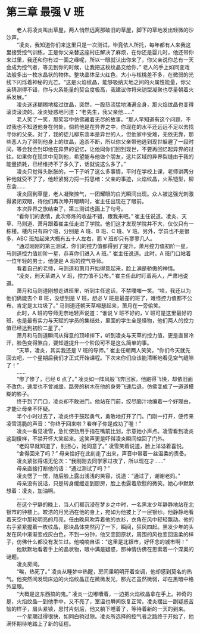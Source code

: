 # 第三章 最强 V 班

&emsp;&emsp;老人将凌炎叫出草屋，两人悄然远离那破旧的草屋，脚下的草地发出轻微的沙沙声。  
&emsp;&emsp;“凌炎，我知道你们来这里只是一次测试，毕竟依人所托，每年都有人来我这里接受控气训练，正是你父亲替这座村庄解决了麻烦，在你还是婴儿时，他还带你来过里，我还和你有过一面之缘呢，所以一眼就认出你来了，你父亲说你总有一天会成为控气者，等见到你的时候，让我把这枚纹晶交给你，” 老人的手上如同变戏法般多出一枚水晶状的物体。整块晶体呈火红色，大小与核桃差不多，在微弱的光线下闪烁着神秘的光芒。“这是火焰纹晶，能够吸纳天地之间的火属性能量，你父亲猜测得不错，你与火系能量的契合度极高，我建议你将来铠型凝聚也尽量朝着火系发展。”  
&emsp;&emsp;凌炎迷迷糊糊地接过纹晶，突然，一股热流猛地涌遍全身，那火焰纹晶也变得滚烫滚烫的。凌炎疑惑地问道：“老先生，我父亲他……”  
&emsp;&emsp;老人笑了一笑，那笑容中仿佛藏着无尽的故事。“那人早知道有这个问题，不过我也不知道他身在何处，倘若他是在异界之中，你现在的水平还远远不足以去找寻你的父亲。对了，我的徒儿柳东衾本是异世的人，但他家中受难，无依无靠，那些恶人为了得到他身上的纹晶，追杀不断，所以你父亲带他逃到现世躲避了一段时间，等会我会封印他在异界的记忆，让他同你们回到现世，不要再回忆起异界的过往。如果你在现世中见到他，希望能与他做个朋友，这片区域的异界裂缝由于我的能量损耗，已经维持不了多久了，话就说这么多了。”  
&emsp;&emsp;凌炎只觉得头胀胀的，一下子听了这么多事情，平时在学校上课，老师讲两分钟他就受不了了。他赶紧努力捋一捋思绪：父亲的事迹，火焰纹晶，火系铠型，柳东衾……  
&emsp;&emsp;凌炎回到草屋，老人凝聚控气，一团耀眼的白光瞬间出现。众人被这强光刺激得紧闭双眼，待他们再次睁开眼睛时，崔主任出现在了眼前。  
&emsp;&emsp;本次异界之旅结束了，第三测试也画上了句号。  
&emsp;&emsp;“看你们的表情，此次修炼的收益不错，跟我来吧。” 崔主任说道。凌炎、天草、马则道、萧月跟着崔主任走进了学院。他们这才发现学院并不大，仅仅只有一栋楼。楼内只有四个班，分别是 A 班、B 班、C 班、V 班。另外，学员也不是很多，ABC 班加起来大概有五十人左右，而 V 班却只有寥寥几人。  
&emsp;&emsp;“通过刚刚的第三测试，你们的控力值都得到了提升。萧月控力值初阶一星，马则道控力值初阶一星，恭喜你们进入 A 班。” 崔主任说道。此时，A 班门口站着一位年轻的男士，他便是 A 班的控气导师。  
&emsp;&emsp;看着自己的老师，马则道和萧月开始得意起来，脸上满是骄傲的神情。  
&emsp;&emsp;“凌炎，刑天草进入 V 班，控力值不公布。” 崔主任此时盯着两人，严肃地说道。  
&emsp;&emsp;萧月和马则道刚想走进班里，听到主任这话，不禁噗嗤一笑。“哇，我还以为他们俩能去个 B 班，没想到是 V 班，想必 V 班是最差的班了，难怪控力值都不公布，肯定是太垃圾了。” 马则道还朝天草嘚瑟起来，萧月在一旁偷笑。  
&emsp;&emsp;此时，A 班的导师无奈地轻声说道：“谁说 V 班不好的，V 班可是这里最好的班，也是最有实力与天赋的学员的集结处，里面的学生全是怪物，他们两人的控力值已经达到初阶二星了。”  
&emsp;&emsp;萧月和马则道瞬间从得意的顶峰摔下，听到凌炎与天草的控力值，更是直冒冷汗，脸色变得煞白，要知道提升一个阶段可不是这么简单的事。  
&emsp;&emsp;“天草，凌炎，其实我还是 V 班的导师。” 崔主任朝两人笑笑，“你们今天就先回去吧，一个星期后我们才正式开始课程。下次来你们应该能清晰地看见空气缝隙了！”  
&emsp;&emsp;……  
&emsp;&emsp;“惨了惨了，已经 6 点了。” 凌炎如一阵风般飞奔回家。他跑得飞快，却依旧面不改色，速度也不曾减缓。路旁的树木在他的身旁飞速后退，仿佛变成了一道道模糊的影子。  
&emsp;&emsp;终于到了门口，凌炎却不敢进门。他站在门前，绞尽脑汁地编着一个好理由，才能让母亲不怀疑。  
&emsp;&emsp;半个小时过去了，凌炎终于鼓起勇气，勇敢地打开了门。门刚一打开，便传来凌雪清脆的声音：“你终于回来啦？看样子你是成功了喔！”  
&emsp;&emsp;凌炎一看见凌雪，急忙使劲用手指在嘴前比划，示意她小声点。凌雪看到凌炎这副傻样，不禁开怀大笑起来。这笑声更是吓得凌炎瞬间缩回了门外。  
&emsp;&emsp;“老妈早就知道了，别担心，她同意了。” 凌雪笑着说道，脸上洋溢着喜悦。  
&emsp;&emsp;“舍得回来了吗？” 母亲恰好在此刻走了出来，声音中带着一丝温柔的责备。  
&emsp;&emsp;凌炎紧张得语无伦次：“我刚刚去同学家过夜了，所以现在才……”  
&emsp;&emsp;母亲直接打断他的话：“通过测试了吗？”  
&emsp;&emsp;凌炎愣了一愣，随后脸上露出浅浅的笑容，说道：“通过了，谢谢老妈。”  
&emsp;&emsp;母亲没有说话，只是转身缓缓走到厨房，脸上也露着欣慰的微笑。她心中默默想着：凌炎，加油啊。  
&emsp;&emsp;……  
&emsp;&emsp;在这个宁静的晚上，当人们都沉浸在梦乡之中时，一名黑发少年静静地站在北银市的钟楼上。皎洁的月光洒在他的身上，宛如为他披上了一层银纱。他静静地看着天空中那轮明亮的月亮，任由晚风吹弄着他的衣衫，衣角在风中轻轻飘动。他的右手紧紧握着一枚纹晶，那块晶体突然闪了一下，瞬间，狂风四起。黑发少年的头发在风中渐渐变成灰白色，不到一分钟，他又变回原状，周围的风也变回温柔的样子，仿佛什么都没有发生过。他喃喃自语：“这里是北银市，好怀念的城市啊！”    
&emsp;&emsp;他默默地看着手上的晶状物，眼中满是疑惑，那神情仿佛在思索着一个深奥的谜题。  
&emsp;&emsp;凌炎房间。  
&emsp;&emsp;“唉，热死了。” 凌炎从睡梦中热醒，房间里明明开着空调，他却感到莫名的热气。他突然间发现床边的火焰纹晶正在微微发光，那光芒虽然微弱，却在黑暗中格外显眼。  
&emsp;&emsp;“大概是这东西搞的鬼。” 凌炎一边嘟囔着，一边把火焰纹晶拿在手上。神奇的是，火焰纹晶一到他手中，又不亮了，室温也瞬间恢复正常。凌炎摆出一副疑惑苦恼的样子，眉头紧锁，思忖片刻后，他又躺下睡着了，等待着新的一天的到来。  
&emsp;&emsp;一个星期过得很快，如同白驹过隙。凌炎所选择的控气者之路终于开始了，他满怀期待地踏上了新的征程。